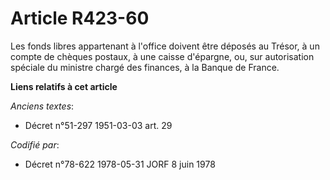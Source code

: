 # Article R423-60

Les fonds libres appartenant à l'office doivent être déposés au Trésor, à un compte de chèques postaux, à une caisse
d'épargne, ou, sur autorisation spéciale du ministre chargé des finances, à la Banque de France.

**Liens relatifs à cet article**

_Anciens textes_:

  - Décret n°51-297 1951-03-03 art. 29

_Codifié par_:

  - Décret n°78-622 1978-05-31 JORF 8 juin 1978
